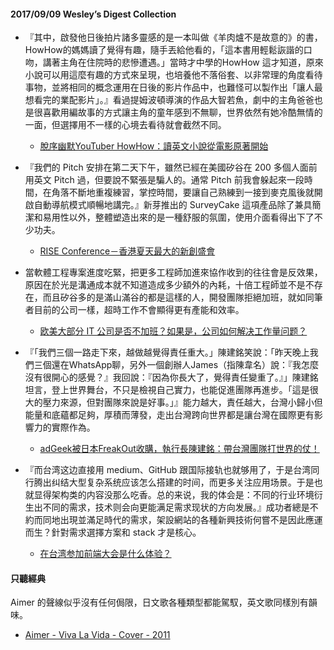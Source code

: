 #### 2017/09/09 Wesley’s Digest Collection

- 『其中，啟發他日後拍片諸多靈感的是一本叫做《羊肉爐不是故意的》的書，HowHow的媽媽讀了覺得有趣，隨手丟給他看的，「這本書用輕鬆詼諧的口吻，講著主角在住院時的悲慘遭遇。」當時才中學的HowHow 這才知道，原來小說可以用這麼有趣的方式來呈現，也培養他不落俗套、以非常理的角度看待事物，並將相同的概念運用在日後的影片作品中，也難怪可以製作出「讓人最想看完的業配影片」。』看過提姆波頓導演的作品大智若魚，劇中的主角爸爸也是很喜歡用編故事的方式讓主角的童年感到不無聊，世界依然有她冷酷無情的一面，但選擇用不一樣的心境去看待就會截然不同。
  - [脫序幽默YouTuber HowHow：讀英文小說從電影原著開始](http://www.toeicok.com.tw/%E8%84%AB%E5%BA%8F%E5%B9%BD%E9%BB%98youtuber-howhow%EF%BC%9A%E8%AE%80%E8%8B%B1%E6%96%87%E5%B0%8F%E8%AA%AA%E5%BE%9E%E9%9B%BB%E5%BD%B1%E5%8E%9F%E8%91%97%E9%96%8B%E5%A7%8B/)
  
- 『我們的 Pitch 安排在第二天下午，雖然已經在美國矽谷在 200 多個人面前用英文 Pitch 過，但要說不緊張是騙人的。通常 Pitch 前我會躲起來一段時間，在角落不斷地重複練習，掌控時間，要讓自己熟練到一接到麥克風後就開啟自動導航模式順暢地講完。』新芽推出的 SurveyCake 這項產品除了兼具簡潔和易用性以外，整體塑造出來的是一種舒服的氛圍，使用介面看得出下了不少功夫。
  - [RISE Conference－香港夏天最大的新創盛會](https://blog.surveycake.com/rise-conference-%E9%A6%99%E6%B8%AF%E5%A4%8F%E5%A4%A9%E6%9C%80%E5%A4%A7%E7%9A%84%E6%96%B0%E5%89%B5%E7%9B%9B%E6%9C%83-71802ad68510)
  
- 當軟體工程專案進度吃緊，把更多工程師加進來協作收到的往往會是反效果，原因在於光是溝通成本就不知道造成多少額外的內耗，十倍工程師並不是不存在，而且矽谷多的是滿山滿谷的都是這樣的人，開發團隊拒絕加班，就如同筆者目前的公司一樣，超時工作不會顯得更有產能和效率。
  - [欧美大部分 IT 公司是否不加班？如果是，公司如何解决工作量问题？](https://www.zhihu.com/question/63086047/answer/211236501)
  
- 『「我們三個一路走下來，越做越覺得責任重大。」陳建銘笑說：「昨天晚上我們三個還在WhatsApp聊，另外一個創辦人James（指陳韋名）說：『我怎麼沒有很開心的感覺？』我回說：『因為你長大了，覺得責任變重了。』」陳建銘坦言，登上世界舞台，不只是檢視自己實力，也能促進團隊再進步。「這是很大的壓力來源，但對團隊來說是好事。」』能力越大，責任越大，台灣小歸小但能量和底蘊都足夠，厚積而薄發，走出台灣跨向世界都是讓台灣在國際更有影響力的實際作為。
  - [adGeek被日本FreakOut收購，執行長陳建銘：帶台灣團隊打世界的仗！](https://www.bnext.com.tw/article/45811/adgeek-acquired-by-freakout)


- 『而台湾这边直接用 medium、GitHub 跟国际接轨也就够用了，于是台湾同行腾出纠结大型复杂系统应该怎么搭建的时间，而更多关注应用场景。于是也就显得架构类的内容没那么吃香。总的来说，我的体会是：不同的行业环境衍生出不同的需求，技术则会向更能满足需求现状的方向发展。』成功者總是不約而同地出現並滿足時代的需求，架設網站的各種新興技術何嘗不是因此應運而生？針對需求選擇方案和 stack 才是核心。
  - [在台湾参加前端大会是什么体验？](https://zhuanlan.zhihu.com/p/28495599)





#### 只聽經典
Aimer 的聲線似乎沒有任何侷限，日文歌各種類型都能駕馭，英文歌同樣別有韻味。
- [Aimer - Viva La Vida - Cover - 2011](https://www.youtube.com/watch?v=EfGIjLew0os)